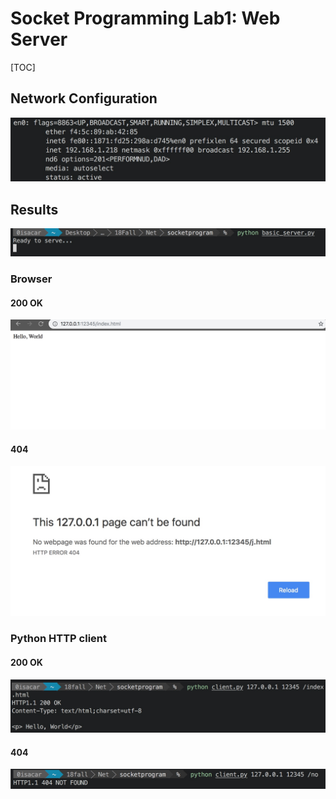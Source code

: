 # Socket Programming Lab1: Web Server

\[TOC\]

## Network Configuration

![](../.gitbook/assets/15390140591869.jpg)

## Results

![](../.gitbook/assets/15390141643222.jpg)

### Browser

#### 200 OK

![](../.gitbook/assets/15390142142138.jpg)

#### 404

![](../.gitbook/assets/15390142808662.jpg)

### Python HTTP client

#### 200 OK

![](../.gitbook/assets/15390144232587.jpg)

#### 404

![](../.gitbook/assets/15390144470866.jpg)

